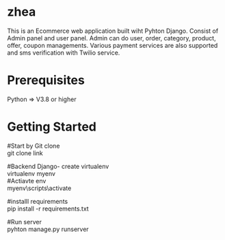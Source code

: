 # zhea
This is an Ecommerce web application built wiht Pyhton Django. Consist of Admin panel and user panel. Admin can do user, order, category,
product, offer, coupon managements. Various payment services are also supported and sms verification with Twilio service.



# Prerequisites
Python => V3.8 or higher<br>

# Getting Started
  #Start by Git clone <br>
    git clone link <br>
    
  #Backend Django- create virtualenv <br>
      virtualenv  myenv<br>
  #Actiavte env<br>
     myenv\scripts\activate<br>
     
   #installl requirements<br>
    pip install -r requirements.txt<br>
     
   #Run server<br>
      pyhton manage.py runserver<br>
      
